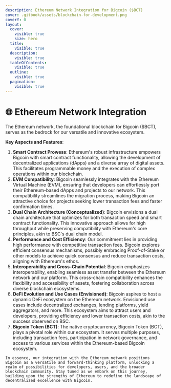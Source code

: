 ```yaml
---
description: Ethereum Network Integration for Bigcoin ($BCT)
cover: .gitbook/assets/blockchain-for-development.png
coverY: 0
layout:
  cover:
    visible: true
    size: hero
  title:
    visible: true
  description:
    visible: true
  tableOfContents:
    visible: true
  outline:
    visible: true
  pagination:
    visible: true
---
```


# 🌐 Ethereum Network Integration

The Ethereum network, the foundational blockchain for Bigcoin ($BCT), serves as the bedrock for our versatile and innovative ecosystem.

**Key Aspects and Features**:

1. **Smart Contract Prowess**: Ethereum's robust infrastructure empowers Bigcoin with smart contract functionality, allowing the development of decentralized applications (dApps) and a diverse array of digital assets. This facilitates programmable money and the execution of complex operations within our blockchain.
2. **EVM Compatibility**: Bigcoin seamlessly integrates with the Ethereum Virtual Machine (EVM), ensuring that developers can effortlessly port their Ethereum-based dApps and projects to our network. This compatibility streamlines the migration process, making Bigcoin an attractive choice for projects seeking lower transaction fees and faster confirmation times.
3. **Dual Chain Architecture (Conceptualized)**: Bigcoin envisions a dual chain architecture that optimizes for both transaction speed and smart contract functionality. This innovative approach allows for high throughput while preserving compatibility with Ethereum's core principles, akin to BSC's dual chain model.
4. **Performance and Cost Efficiency**: Our commitment lies in providing high performance with competitive transaction fees. Bigcoin explores efficient consensus mechanisms, possibly embracing Proof-of-Stake or other models to achieve quick consensus and reduce transaction costs, aligning with Ethereum's ethos.
5. **Interoperability and Cross-Chain Potential**: Bigcoin emphasizes interoperability, enabling seamless asset transfer between the Ethereum network and our platform. This cross-chain compatibility enhances the flexibility and accessibility of assets, fostering collaboration across diverse blockchain ecosystems.
6. **DeFi Evolution and Use Cases (Envisioned)**: Bigcoin aspires to host a dynamic DeFi ecosystem on the Ethereum network. Envisioned use cases include decentralized exchanges, lending platforms, yield aggregators, and more. This ecosystem aims to attract users and developers, providing efficiency and lower transaction costs, akin to the success observed on BSC.
7. **Bigcoin Token (BCT)**: The native cryptocurrency, Bigcoin Token (BCT), plays a pivotal role within our ecosystem. It serves multiple purposes, including transaction fees, participation in network governance, and access to various services within the Ethereum-based Bigcoin ecosystem.

`In essence, our integration with the Ethereum network positions Bigcoin as a versatile and forward-thinking platform, unlocking a realm of possibilities for developers, users, and the broader blockchain community. Stay tuned as we embark on this journey, building upon the strengths of Ethereum to redefine the landscape of decentralized excellence with Bigcoin.`
